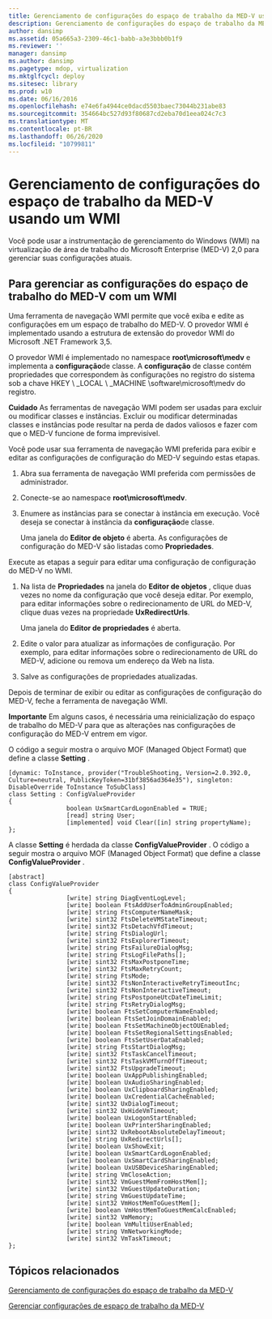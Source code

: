 ```yaml
---
title: Gerenciamento de configurações do espaço de trabalho da MED-V usando um WMI
description: Gerenciamento de configurações do espaço de trabalho da MED-V usando um WMI
author: dansimp
ms.assetid: 05a665a3-2309-46c1-babb-a3e3bbb0b1f9
ms.reviewer: ''
manager: dansimp
ms.author: dansimp
ms.pagetype: mdop, virtualization
ms.mktglfcycl: deploy
ms.sitesec: library
ms.prod: w10
ms.date: 06/16/2016
ms.openlocfilehash: e74e6fa4944ce0dacd5503baec73044b231abe83
ms.sourcegitcommit: 354664bc527d93f80687cd2eba70d1eea024c7c3
ms.translationtype: MT
ms.contentlocale: pt-BR
ms.lasthandoff: 06/26/2020
ms.locfileid: "10799811"
---
```

# Gerenciamento de configurações do espaço de trabalho da MED-V usando um WMI


Você pode usar a instrumentação de gerenciamento do Windows (WMI) na virtualização de área de trabalho do Microsoft Enterprise (MED-V) 2,0 para gerenciar suas configurações atuais.

## Para gerenciar as configurações do espaço de trabalho do MED-V com um WMI


Uma ferramenta de navegação WMI permite que você exiba e edite as configurações em um espaço de trabalho do MED-V. O provedor WMI é implementado usando a estrutura de extensão do provedor WMI do Microsoft .NET Framework 3,5.

O provedor WMI é implementado no namespace **root\\microsoft\\medv** e implementa a **configuração**de classe. A **configuração** de classe contém propriedades que correspondem às configurações no registro do sistema sob a chave HKEY \ _LOCAL \ _MACHINE \\software\\microsoft\\medv do registro.

**Cuidado**  As ferramentas de navegação WMI podem ser usadas para excluir ou modificar classes e instâncias. Excluir ou modificar determinadas classes e instâncias pode resultar na perda de dados valiosos e fazer com que o MED-V funcione de forma imprevisível.

 

Você pode usar sua ferramenta de navegação WMI preferida para exibir e editar as configurações de configuração do MED-V seguindo estas etapas.

1.  Abra sua ferramenta de navegação WMI preferida com permissões de administrador.

2.  Conecte-se ao namespace **root\\microsoft\\medv**.

3.  Enumere as instâncias para se conectar à instância em execução. Você deseja se conectar à instância da **configuração**de classe.

    Uma janela do **Editor de objeto** é aberta. As configurações de configuração do MED-V são listadas como **Propriedades**.

Execute as etapas a seguir para editar uma configuração de configuração do MED-V no WMI.

1.  Na lista de **Propriedades** na janela do **Editor de objetos** , clique duas vezes no nome da configuração que você deseja editar. Por exemplo, para editar informações sobre o redirecionamento de URL do MED-V, clique duas vezes na propriedade **UxRedirectUrls**.

    Uma janela do **Editor de propriedades** é aberta.

2.  Edite o valor para atualizar as informações de configuração. Por exemplo, para editar informações sobre o redirecionamento de URL do MED-V, adicione ou remova um endereço da Web na lista.

3.  Salve as configurações de propriedades atualizadas.

Depois de terminar de exibir ou editar as configurações de configuração do MED-V, feche a ferramenta de navegação WMI.

**Importante**  Em alguns casos, é necessária uma reinicialização do espaço de trabalho do MED-V para que as alterações nas configurações de configuração do MED-V entrem em vigor.

 

O código a seguir mostra o arquivo MOF (Managed Object Format) que define a classe **Setting** .

``` syntax
[dynamic: ToInstance, provider("TroubleShooting, Version=2.0.392.0, Culture=neutral, PublicKeyToken=31bf3856ad364e35"), singleton: DisableOverride ToInstance ToSubClass]
class Setting : ConfigValueProvider
{
                boolean UxSmartCardLogonEnabled = TRUE;
                [read] string User;
                [implemented] void Clear([in] string propertyName);
};
```

A classe **Setting** é herdada da classe **ConfigValueProvider** . O código a seguir mostra o arquivo MOF (Managed Object Format) que define a classe **ConfigValueProvider** .

``` syntax
[abstract]
class ConfigValueProvider
{
                [write] string DiagEventLogLevel;
                [write] boolean FtsAddUserToAdminGroupEnabled;
                [write] string FtsComputerNameMask;
                [write] sint32 FtsDeleteVMStateTimeout;
                [write] sint32 FtsDetachVfdTimeout;
                [write] string FtsDialogUrl;
                [write] sint32 FtsExplorerTimeout;
                [write] string FtsFailureDialogMsg;
                [write] string FtsLogFilePaths[];
                [write] sint32 FtsMaxPostponeTime;
                [write] sint32 FtsMaxRetryCount;
                [write] string FtsMode;
                [write] sint32 FtsNonInteractiveRetryTimeoutInc;
                [write] sint32 FtsNonInteractiveTimeout;
                [write] string FtsPostponeUtcDateTimeLimit;
                [write] string FtsRetryDialogMsg;
                [write] boolean FtsSetComputerNameEnabled;
                [write] boolean FtsSetJoinDomainEnabled;
                [write] boolean FtsSetMachineObjectOUEnabled;
                [write] boolean FtsSetRegionalSettingsEnabled;
                [write] boolean FtsSetUserDataEnabled;
                [write] string FtsStartDialogMsg;
                [write] sint32 FtsTaskCancelTimeout;
                [write] sint32 FtsTaskVMTurnOffTimeout;
                [write] sint32 FtsUpgradeTimeout;
                [write] boolean UxAppPublishingEnabled;
                [write] boolean UxAudioSharingEnabled;
                [write] boolean UxClipboardSharingEnabled;
                [write] boolean UxCredentialCacheEnabled;
                [write] sint32 UxDialogTimeout;
                [write] sint32 UxHideVmTimeout;
                [write] boolean UxLogonStartEnabled;
                [write] boolean UxPrinterSharingEnabled;
                [write] sint32 UxRebootAbsoluteDelayTimeout;
                [write] string UxRedirectUrls[];
                [write] boolean UxShowExit;
                [write] boolean UxSmartCardLogonEnabled;
                [write] boolean UxSmartCardSharingEnabled;
                [write] boolean UxUSBDeviceSharingEnabled;
                [write] string VmCloseAction;
                [write] sint32 VmGuestMemFromHostMem[];
                [write] sint32 VmGuestUpdateDuration;
                [write] string VmGuestUpdateTime;
                [write] sint32 VmHostMemToGuestMem[];
                [write] boolean VmHostMemToGuestMemCalcEnabled;
                [write] sint32 VmMemory;
                [write] boolean VmMultiUserEnabled;
                [write] string VmNetworkingMode;
                [write] sint32 VmTaskTimeout;
};
```

## Tópicos relacionados


[Gerenciamento de configurações do espaço de trabalho da MED-V](managing-med-v-workspace-configuration-settings.md)

[Gerenciar configurações de espaço de trabalho da MED-V](manage-med-v-workspace-settings.md)

 

 





